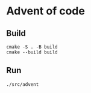 
# Advent of code


## Build

```shell
cmake -S . -B build
cmake --build build
```

## Run

```shell
./src/advent
```
